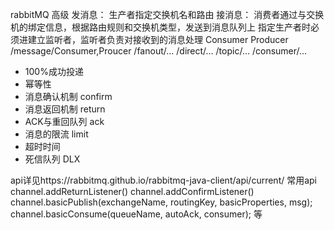 rabbitMQ 高级
发消息： 生产者指定交换机名和路由
接消息： 消费者通过与交换机的绑定信息，根据路由规则和交换机类型，发送到消息队列上
        指定生产者时必须进建立监听者，监听者负责对接收到的消息处理
Consumer Producer
/message/Consumer,Proucer
/fanout/...
/direct/...
/topic/...
/consumer/...
- 100%成功投递
- 幂等性
- 消息确认机制 confirm
- 消息返回机制 return
- ACK与重回队列 ack
- 消息的限流 limit
- 超时时间 
- 死信队列 DLX

api详见https://rabbitmq.github.io/rabbitmq-java-client/api/current/
常用api
channel.addReturnListener()
channel.addConfirmListener()
channel.basicPublish(exchangeName, routingKey, basicProperties, msg);
channel.basicConsume(queueName, autoAck, consumer);
等
